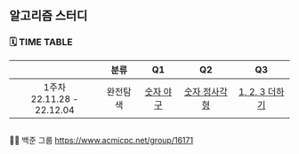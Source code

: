 ## 알고리즘 스터디

### 🗓 TIME TABLE
||분류|Q1|Q2|Q3|
|:---:|:---:|:---:|:---:|:---:|
|1주차 <br> 22.11.28 - 22.12.04|완전탐색|[숫자 야구](https://www.acmicpc.net/problem/2503)|[숫자 정사각형](https://www.acmicpc.net/problem/1051)|[1, 2, 3 더하기](https://www.acmicpc.net/problem/9095)|
##
👭🏻 백준 그룹 https://www.acmicpc.net/group/16171
